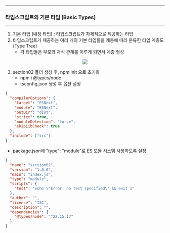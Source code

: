 -----
### 타입스크립트의 기본 타입 (Basic Types)
-----
1. 기본 타입 (내장 타입) : 타입스크립트가 자체적으로 제공하는 타입
2. 타입스크립트가 제공하는 여러 개의 기본 타입들을 계층에 따라 분류한 타입 계층도 (Type Tree)
   - 각 타입들은 부모와 자식 관계를 이루게 되면서 계층 형성
<div align="center">
<img src="https://github.com/user-attachments/assets/0ac8620b-c21f-4ecd-86f8-35d17a19678c">
</div>

3. section02 폴더 생성 후, npm init 으로 초기화
   - npm i @types/node
   - tsconfig.json 생성 후 옵션 설정
```json
{
  "compilerOptions": {
    "target": "ESNext",
    "module": "ESNext",
    "outDir": "dist",
    "strict": true,
    "moduleDetection": "force",
    "skipLibCheck": true
  },
  "include": ["src"]
}
```

  - package.json에 "type": "module"로 ES 모듈 시스템 사용하도록 설정
```json
{
  "name": "section02",
  "version": "1.0.0",
  "main": "index.js",
  "type": "module",
  "scripts": {
    "test": "echo \"Error: no test specified\" && exit 1"
  },
  "author": "",
  "license": "ISC",
  "description": "",
  "dependencies": {
    "@types/node": "^22.15.17"
  }
}
```


